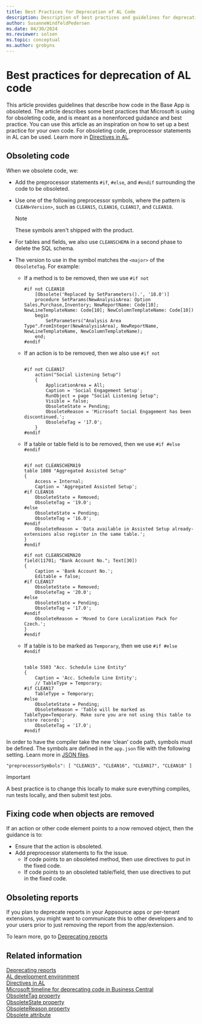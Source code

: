 ```yaml
---
title: Best Practices for Deprecation of AL Code
description: Description of best practices and guidelines for deprecating code in the Base App for Business Central.
author: SusanneWindfeldPedersen
ms.date: 04/30/2024
ms.reviewer: solsen
ms.topic: conceptual
ms.author: grobyns
---
```


# Best practices for deprecation of AL code

This article provides guidelines that describe how code in the Base App is obsoleted. The article describes some best practices that Microsoft is using for obsoleting code, and is meant as a nonenforced guidance and best practice. You can use this article as an inspiration on how to set up a best practice for your own code. For obsoleting code, preprocessor statements in AL can be used. Learn more in [Directives in AL](directives/devenv-directives-in-al.md).

## Obsoleting code

When we obsolete code, we:

- Add the preprocessor statements `#if`, `#else`, and `#endif` surrounding the code to be obsoleted.
- Use one of the following preprocessor symbols, where the pattern is `CLEAN<Version>`, such as `CLEAN15`, `CLEAN16`, `CLEAN17`, and `CLEAN18`. 
    > [!NOTE]  
    > These symbols aren't shipped with the product.
- For tables and fields, we also use `CLEANSCHEMA` in a second phase to delete the SQL schema.
- The version to use in the symbol matches the `<major>` of the `ObsoleteTag`. For example:

    - If a method is to be removed, then we use `#if not`
        
        ```al
        #if not CLEAN18
            [Obsolete('Replaced by SetParameters().', '18.0')]
            procedure SetParams(NewAnalysisArea: Option Sales,Purchase,Inventory; NewReportName: Code[10]; NewLineTemplateName: Code[10]; NewColumnTemplateName: Code[10])
            begin
                SetParameters("Analysis Area Type".FromInteger(NewAnalysisArea), NewReportName, NewLineTemplateName, NewColumnTemplateName);
            end;
        #endif
        ```

    - If an action is to be removed, then we also use `#if not`

        ```al
        
        #if not CLEAN17
            action("Social Listening Setup")
            {
                ApplicationArea = All;
                Caption = 'Social Engagement Setup';
                RunObject = page "Social Listening Setup";
                Visible = false;
                ObsoleteState = Pending;
                ObsoleteReason = 'Microsoft Social Engagement has been discontinued.';
                ObsoleteTag = '17.0';
            }
        #endif
        ```

    - If a table or table field is to be removed, then we use `#if #else #endif`

        ```al

        #if not CLEANSCHEMA19
        table 1808 "Aggregated Assisted Setup"
        {
            Access = Internal;
            Caption = 'Aggregated Assisted Setup';
        #if CLEAN16
            ObsoleteState = Removed;
            ObsoleteTag = '19.0';
        #else
            ObsoleteState = Pending;
            ObsoleteTag = '16.0';
        #endif
            ObsoleteReason = 'Data available in Assisted Setup already- extensions also register in the same table.';
        }
        #endif

        ```        

        ```al
        #if not CLEANSCHEMA20
        field(11701; "Bank Account No."; Text[30])
        {
            Caption = 'Bank Account No.';
            Editable = false;
        #if CLEAN17
            ObsoleteState = Removed;
            ObsoleteTag = '20.0';
        #else
            ObsoleteState = Pending;
            ObsoleteTag = '17.0';
        #endif
            ObsoleteReason = 'Moved to Core Localization Pack for Czech.';
        }
        #endif
        ```
    - If a table is to be marked as `Temporary`, then we use `#if #else #endif`

        ```al
        
        table 5503 "Acc. Schedule Line Entity"
        {
            Caption = 'Acc. Schedule Line Entity';
            // TableType = Temporary;
        #if CLEAN17
            TableType = Temporary;
        #else
            ObsoleteState = Pending;
            ObsoleteReason = 'Table will be marked as TableType=Temporary. Make sure you are not using this table to store records';
            ObsoleteTag = '17.0';
        #endif
        ```

In order to have the compiler take the new ‘clean’ code path, symbols must be defined. The symbols are defined in the `app.json` file with the following setting. Learn more in [JSON files](devenv-json-files.md).

```al
"preprocessorSymbols": [ "CLEAN15", "CLEAN16", "CLEAN17", "CLEAN18" ]
```

> [!IMPORTANT]  
> A best practice is to change this locally to make sure everything compiles, run tests locally, and then submit test jobs.

## Fixing code when objects are removed

If an action or other code element points to a now removed object, then the guidance is to:

- Ensure that the action is obsoleted.
- Add preprocessor statements to fix the issue.
  - If code points to an obsoleted method, then use directives to put in the fixed code.
  - If code points to an obsoleted table/field, then use directives to put in the fixed code.

## Obsoleting reports

If you plan to deprecate reports in your Appsource apps or per-tenant extensions, you might want to communicate this to other developers and to your users prior to just removing the report from the app/extension.

To learn more, go to [Deprecating reports](developer/devenv-reports-deprecation.md)

## Related information

[Deprecating reports](developer/devenv-reports-deprecation.md)  
[AL development environment](devenv-reference-overview.md)  
[Directives in AL](directives/devenv-directives-in-al.md)  
[Microsoft timeline for deprecating code in Business Central](devenv-deprecation-timeline.md)  
[ObsoleteTag property](properties/devenv-obsoletetag-property.md)  
[ObsoleteState property](properties/devenv-obsoletestate-property.md)  
[ObsoleteReason property](properties/devenv-obsoletereason-property.md)  
[Obsolete attribute](/dynamics365/business-central/dev-itpro/developer/attributes/devenv-obsolete-attribute)